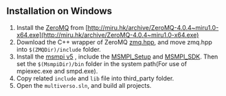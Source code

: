 ## Installation on Windows

1. Install the [ZeroMQ](http://zeromq.org/intro:get-the-software) from [http://miru.hk/archive/ZeroMQ-4.0.4~miru1.0-x64.exe](http://miru.hk/archive/ZeroMQ-4.0.4~miru1.0-x64.exe)
2. Download the C++ wrapper of ZeroMQ [zmq.hpp](https://github.com/zeromq/cppzmq), and move zmq.hpp into ```$(ZMQDir)/include``` folder.
3. Install the [msmpi v5](https://msdn.microsoft.com/en-us/library/bb524831(v=vs.85).aspx) , include the [MSMPI_Setup](http://download.microsoft.com/download/3/7/6/3764A48C-5C4E-4E4D-91DA-68CED9032EDE/MSMpiSetup.exe) and [MSMPI_SDK](http://download.microsoft.com/download/3/7/6/3764A48C-5C4E-4E4D-91DA-68CED9032EDE/msmpisdk.msi). Then set the ```$(MsmpiDir)/bin``` folder in the system path(For use of mpiexec.exe and smpd.exe).
4. Copy related ```include``` and ```lib``` file into third_party folder.
5. Open the ```multiverso.sln```, and build all projects.
